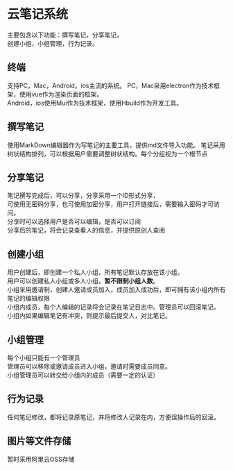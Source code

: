 # 云笔记系统
主要包含以下功能：撰写笔记，分享笔记，   
                 创建小组，小组管理，行为记录。
## 终端
   支持PC，Mac，Android，ios主流的系统。
   PC，Mac采用electron作为技术框架，使用vue作为渲染页面的框架。   
   Android，ios使用Mui作为技术框架，使用Hbuild作为开发工具。
##  撰写笔记
  使用MarkDown编辑器作为写笔记的主要工具，提供md文件导入功能。
  笔记采用树状结构排列，可以根据用户需要调整树状结构。每个分组视为一个根节点
  
## 分享笔记
   笔记撰写完成后，可以分享，分享采用一个ID形式分享，  
   可使用无密码分享，也可使用加密分享，用户打开链接后，需要输入密码才可访问。  
   分享时可以选择用户是否可以编辑，是否可以订阅  
   分享后的笔记，将会记录查看人的信息，并提供原创人查阅  
## 创建小组
   用户创建后，即创建一个私人小组，所有笔记默认存放在该小组。  
   用户可以创建私人小组或多人小组，**暂不限制小组人数**。  
   小组采用邀请制，创建人邀请成员加入，成员加入成功后，即可拥有该小组内所有笔记的编辑权限  
   小组内成员，每个人编辑的记录将会记录在笔记日志中。管理员可以回滚笔记。
   小组内如果编辑笔记有冲突，则提示最后提交人，对比笔记。
## 小组管理
   每个小组只能有一个管理员  
   管理员可以移除或邀请成员进入小组，邀请时需要成员同意。  
   小组管理员可以转交给小组内的成员（需要一定的认证）  
## 行为记录
   任何笔记修改，都将记录原笔记，并将修改人记录在内，方便误操作后的回滚。
## 图片等文件存储
   暂时采用阿里云OSS存储
   